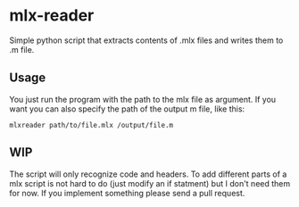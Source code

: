 # mlx-reader
Simple python script that extracts contents of .mlx files and writes them to .m file.
## Usage
You just run the program with the path to the mlx file as argument. If you want you can also specify the path of the output m file, like this:

`
mlxreader path/to/file.mlx /output/file.m 
`
## WIP
The script will only recognize code and headers. To add different parts of a mlx script is not hard to do (just modify an if statment) but I don't need them for now. If you implement something please send a pull request.
